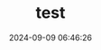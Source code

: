 ---
layout: post
title: test
date: 2024-09-09 06:46:26
time_warning: true
image: 
cover: 
top: 
tags: 
categories: 123
# author: @Remsait
---